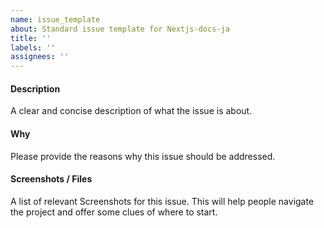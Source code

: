 ```yaml
---
name: issue_template
about: Standard issue template for Nextjs-docs-ja
title: ''
labels: ''
assignees: ''
---
```


#### Description

A clear and concise description of what the issue is about.

#### Why

Please provide the reasons why this issue should be addressed.

#### Screenshots / Files

A list of relevant Screenshots for this issue. This will help people navigate the project and offer some clues of where to start.
